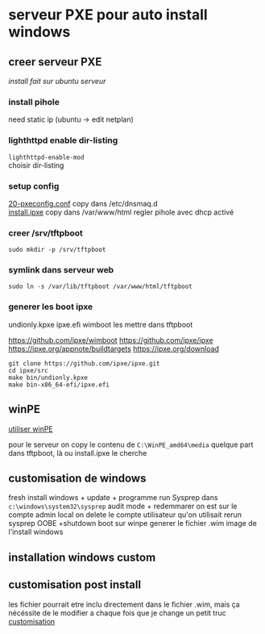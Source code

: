 # serveur PXE pour auto install windows
## creer serveur PXE
*install fait sur ubuntu serveur*
### install pihole
need static ip (ubuntu -> edit netplan)

### lighthttpd enable  dir-listing
`lighthttpd-enable-mod`  
choisir dir-listing


### setup config
[20-pxeconfig.conf](pxe-config/20-pxeconfig.conf) copy dans /etc/dnsmaq.d  
[install.ipxe](pxe-config/install.ipxe) copy dans /var/www/html
regler pihole avec dhcp activé

### creer /srv/tftpboot
`sudo mkdir -p /srv/tftpboot`
### symlink dans serveur web
`sudo ln -s /var/lib/tftpboot /var/www/html/tftpboot`

### generer les boot ipxe
undionly.kpxe
ipxe.efi
wimboot
les mettre dans tftpboot

https://github.com/ipxe/wimboot
https://github.com/ipxe/ipxe
https://ipxe.org/appnote/buildtargets
https://ipxe.org/download

```
git clone https://github.com/ipxe/ipxe.git
cd ipxe/src
make bin/undionly.kpxe
make bin-x86_64-efi/ipxe.efi
```

## winPE

[utiliser winPE](winpe.md)

pour le serveur on copy le contenu de `C:\WinPE_amd64\media` quelque part dans tftpboot, là ou install.ipxe le cherche

## customisation de windows
fresh install windows + update + programme
run Sysprep dans `c:\windows\system32\sysprep` audit mode + redemmarer
on est sur le compte admin local on delete le compte utilisateur qu'on utilisait 
rerun sysprep OOBE +shutdown
boot sur winpe 
generer le fichier .wim image de l'install windows


## installation windows custom


## customisation post install
les fichier pourrait etre inclu directement dans le fichier .wim, mais ça nécéssite de le modifier a chaque fois que je change un petit truc
[customisation ](personnalisation.md)


